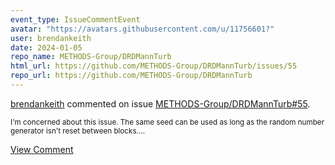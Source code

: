 ```yaml
---
event_type: IssueCommentEvent
avatar: "https://avatars.githubusercontent.com/u/11756601?"
user: brendankeith
date: 2024-01-05
repo_name: METHODS-Group/DRDMannTurb
html_url: https://github.com/METHODS-Group/DRDMannTurb/issues/55
repo_url: https://github.com/METHODS-Group/DRDMannTurb
---
```


<a href='https://github.com/brendankeith' target='_blank'>brendankeith</a> commented on issue <a href='https://github.com/METHODS-Group/DRDMannTurb/issues/55' target='_blank'>METHODS-Group/DRDMannTurb#55</a>.

<small>I'm concerned about this issue. The same seed can be used as long as the random number generator isn't reset between blocks....</small>

<a href='https://github.com/METHODS-Group/DRDMannTurb/issues/55' target='_blank'>View Comment</a>
